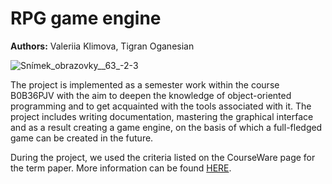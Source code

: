 # RPG game engine
**Authors:** Valeriia Klimova, Tigran Oganesian

![Snímek_obrazovky__63_-2-3](https://github.com/podavonka/rpg-game-engine/assets/145363658/e7c4a486-1479-4f9d-bc25-77aaa75ebbda)

The project is implemented as a semester work within the course B0B36PJV with the aim to deepen the knowledge of object-oriented programming and to get acquainted with the tools associated with it. The project includes writing documentation, mastering the graphical interface and as a result creating a game engine, on the basis of which a full-fledged game can be created in the future.

During the project, we used the criteria listed on the CourseWare page for the term paper. More information can be found [HERE](https://cw.fel.cvut.cz/b202/courses/b0b36pjv/semestral/herni_engine).
